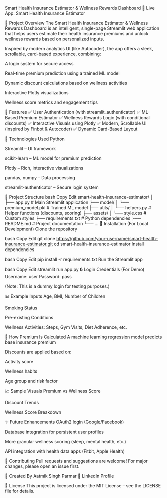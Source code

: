 Smart Health Insurance Estimator & Wellness Rewards Dashboard
🎯 Live App: Smart Health Insurance Estimator

🧠 Project Overview
The Smart Health Insurance Estimator & Wellness Rewards Dashboard is an intelligent, single-page Streamlit web application that helps users estimate their health insurance premiums and unlock wellness rewards based on personalized inputs.

Inspired by modern analytics UI (like Autocoder), the app offers a sleek, scrollable, card-based experience, combining:

A login system for secure access

Real-time premium prediction using a trained ML model

Dynamic discount calculations based on wellness activities

Interactive Plotly visualizations

Wellness score metrics and engagement tips

📌 Features
✅ User Authentication (with streamlit_authenticator)
✅ ML-Based Premium Estimator
✅ Wellness Rewards Logic (with conditional discounts)
✅ Interactive Visuals using Plotly
✅ Modern, Scrollable UI (inspired by Finbot & Autocoder)
✅ Dynamic Card-Based Layout

🚀 Technologies Used
Python

Streamlit – UI framework

scikit-learn – ML model for premium prediction

Plotly – Rich, interactive visualizations

pandas, numpy – Data processing

streamlit-authenticator – Secure login system

📂 Project Structure
bash
Copy
Edit
smart-health-insurance-estimator/
│
├── app.py                  # Main Streamlit application
├── model/
│   └── premium_model.pkl   # Trained ML model
├── utils/
│   └── helpers.py          # Helper functions (discounts, scoring)
├── assets/
│   └── style.css           # Custom styles
├── requirements.txt        # Python dependencies
├── README.md               # Project documentation
└── ...
🔧 Installation (For Local Development)
Clone the repository

bash
Copy
Edit
git clone https://github.com/your-username/smart-health-insurance-estimator.git
cd smart-health-insurance-estimator
Install dependencies

bash
Copy
Edit
pip install -r requirements.txt
Run the Streamlit app

bash
Copy
Edit
streamlit run app.py
🔒 Login Credentials (For Demo)
Username: user
Password: pass

(Note: This is a dummy login for testing purposes.)

📊 Example Inputs
Age, BMI, Number of Children

Smoking Status

Pre-existing Conditions

Wellness Activities: Steps, Gym Visits, Diet Adherence, etc.

🧮 How Premium Is Calculated
A machine learning regression model predicts base insurance premium

Discounts are applied based on:

Activity score

Wellness habits

Age group and risk factor

📈 Sample Visuals
Premium vs Wellness Score

Discount Trends

Wellness Score Breakdown

✨ Future Enhancements
OAuth2 login (Google/Facebook)

Database integration for persistent user profiles

More granular wellness scoring (sleep, mental health, etc.)

API integration with health data apps (Fitbit, Apple Health)

🤝 Contributing
Pull requests and suggestions are welcome! For major changes, please open an issue first.

👤 Created By
Aatmik Singh Parmar
🔗 LinkedIn Profile

📜 License
This project is licensed under the MIT License – see the LICENSE file for details.
